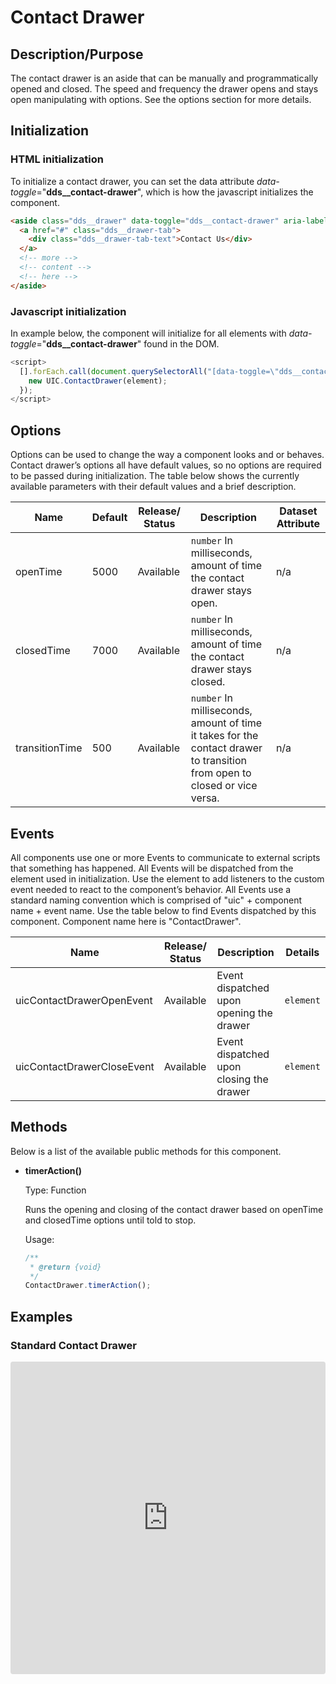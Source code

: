 # Contact Drawer

## Description/Purpose

The contact drawer is an aside that can be manually and programmatically opened and closed. The speed and frequency the drawer opens and stays open manipulating with options. See the options section for more details.

## Initialization

### HTML initialization

To initialize a contact drawer, you can set the data attribute *data-toggle*="**dds__contact-drawer**", which is how the javascript initializes the component.

```HTML
<aside class="dds__drawer" data-toggle="dds__contact-drawer" aria-label="Contact Us">
  <a href="#" class="dds__drawer-tab">
    <div class="dds__drawer-tab-text">Contact Us</div>
  </a>
  <!-- more -->
  <!-- content -->
  <!-- here -->
</aside>
```

### Javascript initialization

In example below, the component will initialize for all elements with *data-toggle*="**dds__contact-drawer**" found in the DOM.

```javascript
<script>
  [].forEach.call(document.querySelectorAll("[data-toggle=\"dds__contact-drawer\"]"), function(element) {
    new UIC.ContactDrawer(element);
  });
</script>
```

## Options

Options can be used to change the way a component looks and or behaves. Contact drawer’s options all have default values, so no options are required to be passed during initialization. The table below shows the currently available parameters with their default values and a brief description.

Name | Default | Release/ Status | Description | Dataset Attribute
--- | --- | --- | --- | ---
openTime | 5000 | Available | `number` In milliseconds, amount of time the contact drawer stays open. | n/a
closedTime | 7000 | Available | `number` In milliseconds, amount of time the contact drawer stays closed. | n/a
transitionTime | 500 | Available | `number` In milliseconds, amount of time it takes for the contact drawer to transition from open to closed or vice versa. | n/a

## Events

All components use one or more Events to communicate to external scripts that something has happened. All Events will be dispatched from the element used in initialization. Use the element to add listeners to the custom event needed to react to the component’s behavior. All Events use a standard naming convention which is comprised of "uic" + component name + event name. Use the table below to find Events dispatched by this component. Component name here is "ContactDrawer".

Name | Release/ Status | Description | Details
--- | --- | --- | ---
uicContactDrawerOpenEvent | Available| Event dispatched upon opening the drawer | `element`
uicContactDrawerCloseEvent | Available | Event dispatched upon closing the drawer | `element`

## Methods

Below is a list of the available public methods for this component.

- **timerAction()**

    Type: Function

    Runs the opening and closing of the contact drawer based on openTime and closedTime options until told to stop.

    Usage:

    ```javascript
    /**
     * @return {void}
     */
    ContactDrawer.timerAction();
    ```

## Examples

### Standard Contact Drawer

<iframe
     src="https://codesandbox.io/embed/github/DDS-DLS/sandboxes/tree/master/?fontsize=14&hidenavigation=1&initialpath=%3Fdoc%3Dcontact-drawer&module=%2Fsrc%2Fcomponents%2Fcontact-drawer.txt&theme=dark&view=preview"
     style="width:100%; height:500px; border:0; border-radius: 4px; overflow:hidden;"
     title="CodeSandbox instance of DLS components"
     allow="accelerometer; ambient-light-sensor; camera; encrypted-media; geolocation; gyroscope; hid; microphone; midi; payment; usb; vr"
     sandbox="allow-forms allow-modals allow-popups allow-presentation allow-same-origin allow-scripts"
   ></iframe>
